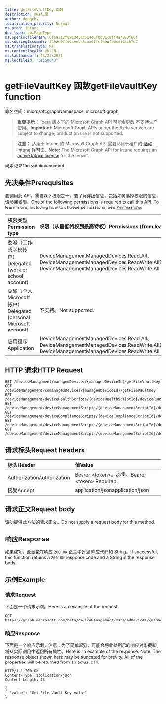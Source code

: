 ```yaml
---
title: getFileVaultKey 函数
description: 尚未记录
author: dougeby
localization_priority: Normal
ms.prod: intune
doc_type: apiPageType
ms.openlocfilehash: 6f69a12f08134513514e5f8b31c9ff4a4790f66f
ms.sourcegitcommit: f592c9ff96ceeb40caa67fcfe90fe6c8525cb7d2
ms.translationtype: MT
ms.contentlocale: zh-CN
ms.lasthandoff: 03/23/2021
ms.locfileid: "51150043"
---
```

# <a name="getfilevaultkey-function"></a><span data-ttu-id="856c8-103">getFileVaultKey 函数</span><span class="sxs-lookup"><span data-stu-id="856c8-103">getFileVaultKey function</span></span>

<span data-ttu-id="856c8-104">命名空间：microsoft.graph</span><span class="sxs-lookup"><span data-stu-id="856c8-104">Namespace: microsoft.graph</span></span>

> <span data-ttu-id="856c8-105">**重要提示：** /beta 版本下的 Microsoft Graph API 可能会更改;不支持生产使用。</span><span class="sxs-lookup"><span data-stu-id="856c8-105">**Important:** Microsoft Graph APIs under the /beta version are subject to change; production use is not supported.</span></span>

> <span data-ttu-id="856c8-106">**注意：** 适用于 Intune 的 Microsoft Graph API 需要适用于租户的 [活动 Intune 许可证](https://go.microsoft.com/fwlink/?linkid=839381)。</span><span class="sxs-lookup"><span data-stu-id="856c8-106">**Note:** The Microsoft Graph API for Intune requires an [active Intune license](https://go.microsoft.com/fwlink/?linkid=839381) for the tenant.</span></span>

<span data-ttu-id="856c8-107">尚未记录</span><span class="sxs-lookup"><span data-stu-id="856c8-107">Not yet documented</span></span>

## <a name="prerequisites"></a><span data-ttu-id="856c8-108">先决条件</span><span class="sxs-lookup"><span data-stu-id="856c8-108">Prerequisites</span></span>
<span data-ttu-id="856c8-p101">要调用此 API，需要以下权限之一。要了解详细信息，包括如何选择权限的信息，请参阅[权限](/graph/permissions-reference)。</span><span class="sxs-lookup"><span data-stu-id="856c8-p101">One of the following permissions is required to call this API. To learn more, including how to choose permissions, see [Permissions](/graph/permissions-reference).</span></span>

|<span data-ttu-id="856c8-111">权限类型</span><span class="sxs-lookup"><span data-stu-id="856c8-111">Permission type</span></span>|<span data-ttu-id="856c8-112">权限（从最低特权到最高特权）</span><span class="sxs-lookup"><span data-stu-id="856c8-112">Permissions (from least to most privileged)</span></span>|
|:---|:---|
|<span data-ttu-id="856c8-113">委派（工作或学校帐户）</span><span class="sxs-lookup"><span data-stu-id="856c8-113">Delegated (work or school account)</span></span>|<span data-ttu-id="856c8-114">DeviceManagementManagedDevices.Read.All、DeviceManagementManagedDevices.ReadWrite.All</span><span class="sxs-lookup"><span data-stu-id="856c8-114">DeviceManagementManagedDevices.Read.All, DeviceManagementManagedDevices.ReadWrite.All</span></span>|
|<span data-ttu-id="856c8-115">委派（个人 Microsoft 帐户）</span><span class="sxs-lookup"><span data-stu-id="856c8-115">Delegated (personal Microsoft account)</span></span>|<span data-ttu-id="856c8-116">不支持。</span><span class="sxs-lookup"><span data-stu-id="856c8-116">Not supported.</span></span>|
|<span data-ttu-id="856c8-117">应用程序</span><span class="sxs-lookup"><span data-stu-id="856c8-117">Application</span></span>|<span data-ttu-id="856c8-118">DeviceManagementManagedDevices.Read.All、DeviceManagementManagedDevices.ReadWrite.All</span><span class="sxs-lookup"><span data-stu-id="856c8-118">DeviceManagementManagedDevices.Read.All, DeviceManagementManagedDevices.ReadWrite.All</span></span>|

## <a name="http-request"></a><span data-ttu-id="856c8-119">HTTP 请求</span><span class="sxs-lookup"><span data-stu-id="856c8-119">HTTP Request</span></span>
<!-- {
  "blockType": "ignored"
}
-->
``` http
GET /deviceManagement/managedDevices/{managedDeviceId}/getFileVaultKey
GET /deviceManagement/comanagedDevices/{managedDeviceId}/getFileVaultKey
GET /deviceManagement/deviceHealthScripts/{deviceHealthScriptId}/deviceRunStates/{deviceHealthScriptDeviceStateId}/managedDevice/getFileVaultKey
GET /deviceManagement/deviceManagementScripts/{deviceManagementScriptId}/deviceRunStates/{deviceManagementScriptDeviceStateId}/managedDevice/getFileVaultKey
GET /deviceManagement/deviceComplianceScripts/{deviceComplianceScriptId}/deviceRunStates/{deviceComplianceScriptDeviceStateId}/managedDevice/getFileVaultKey
GET /deviceManagement/deviceManagementScripts/{deviceManagementScriptId}/deviceRunStates/{deviceManagementScriptDeviceStateId}/managedDevice/users/{userId}/managedDevices/{managedDeviceId}/getFileVaultKey
GET /deviceManagement/deviceManagementScripts/{deviceManagementScriptId}/deviceRunStates/{deviceManagementScriptDeviceStateId}/managedDevice/detectedApps/{detectedAppId}/managedDevices/{managedDeviceId}/getFileVaultKey
```

## <a name="request-headers"></a><span data-ttu-id="856c8-120">请求标头</span><span class="sxs-lookup"><span data-stu-id="856c8-120">Request headers</span></span>
|<span data-ttu-id="856c8-121">标头</span><span class="sxs-lookup"><span data-stu-id="856c8-121">Header</span></span>|<span data-ttu-id="856c8-122">值</span><span class="sxs-lookup"><span data-stu-id="856c8-122">Value</span></span>|
|:---|:---|
|<span data-ttu-id="856c8-123">Authorization</span><span class="sxs-lookup"><span data-stu-id="856c8-123">Authorization</span></span>|<span data-ttu-id="856c8-124">Bearer &lt;token&gt;。必需。</span><span class="sxs-lookup"><span data-stu-id="856c8-124">Bearer &lt;token&gt; Required.</span></span>|
|<span data-ttu-id="856c8-125">接受</span><span class="sxs-lookup"><span data-stu-id="856c8-125">Accept</span></span>|<span data-ttu-id="856c8-126">application/json</span><span class="sxs-lookup"><span data-stu-id="856c8-126">application/json</span></span>|

## <a name="request-body"></a><span data-ttu-id="856c8-127">请求正文</span><span class="sxs-lookup"><span data-stu-id="856c8-127">Request body</span></span>
<span data-ttu-id="856c8-128">请勿提供此方法的请求正文。</span><span class="sxs-lookup"><span data-stu-id="856c8-128">Do not supply a request body for this method.</span></span>

## <a name="response"></a><span data-ttu-id="856c8-129">响应</span><span class="sxs-lookup"><span data-stu-id="856c8-129">Response</span></span>
<span data-ttu-id="856c8-130">如果成功，此函数在响应 `200 OK` 正文中返回 响应代码和 String。</span><span class="sxs-lookup"><span data-stu-id="856c8-130">If successful, this function returns a `200 OK` response code and a String in the response body.</span></span>

## <a name="example"></a><span data-ttu-id="856c8-131">示例</span><span class="sxs-lookup"><span data-stu-id="856c8-131">Example</span></span>

### <a name="request"></a><span data-ttu-id="856c8-132">请求</span><span class="sxs-lookup"><span data-stu-id="856c8-132">Request</span></span>
<span data-ttu-id="856c8-133">下面是一个请求示例。</span><span class="sxs-lookup"><span data-stu-id="856c8-133">Here is an example of the request.</span></span>
``` http
GET https://graph.microsoft.com/beta/deviceManagement/managedDevices/{managedDeviceId}/getFileVaultKey
```

### <a name="response"></a><span data-ttu-id="856c8-134">响应</span><span class="sxs-lookup"><span data-stu-id="856c8-134">Response</span></span>
<span data-ttu-id="856c8-p102">下面是一个响应示例。注意：为了简单起见，可能会将此处所示的响应对象截断。将从实际调用中返回所有属性。</span><span class="sxs-lookup"><span data-stu-id="856c8-p102">Here is an example of the response. Note: The response object shown here may be truncated for brevity. All of the properties will be returned from an actual call.</span></span>
``` http
HTTP/1.1 200 OK
Content-Type: application/json
Content-Length: 43

{
  "value": "Get File Vault Key value"
}
```





